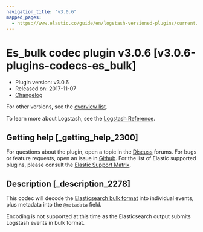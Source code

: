 ```yaml
---
navigation_title: "v3.0.6"
mapped_pages:
  - https://www.elastic.co/guide/en/logstash-versioned-plugins/current/v3.0.6-plugins-codecs-es_bulk.html
---
```


# Es_bulk codec plugin v3.0.6 [v3.0.6-plugins-codecs-es_bulk]


* Plugin version: v3.0.6
* Released on: 2017-11-07
* [Changelog](https://github.com/logstash-plugins/logstash-codec-es_bulk/blob/v3.0.6/CHANGELOG.md)

For other versions, see the [overview list](codec-es_bulk-index.md).

To learn more about Logstash, see the [Logstash Reference](logstash://reference/index.md).

## Getting help [_getting_help_2300]

For questions about the plugin, open a topic in the [Discuss](http://discuss.elastic.co) forums. For bugs or feature requests, open an issue in [Github](https://github.com/logstash-plugins/logstash-codec-es_bulk). For the list of Elastic supported plugins, please consult the [Elastic Support Matrix](https://www.elastic.co/support/matrix#matrix_logstash_plugins).


## Description [_description_2278]

This codec will decode the [Elasticsearch bulk format](http://www.elasticsearch.org/guide/en/elasticsearch/reference/current/docs-bulk.md) into individual events, plus metadata into the `@metadata` field.

Encoding is not supported at this time as the Elasticsearch output submits Logstash events in bulk format.


